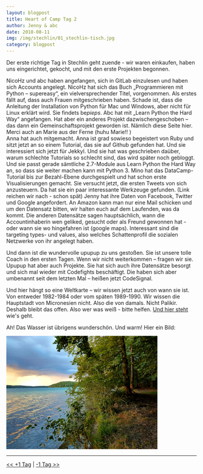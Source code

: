 ```yaml
---
layout: blogpost
title: Heart of Camp Tag 2
author: Jenny & abc
date: 2018-08-11
img: /img/stechlin/01_stechlin-tisch.jpg
category: blogpost
---
```



Der erste richtige Tag in Stechlin geht zuende  -  wir waren einkaufen, haben uns eingerichtet, gekocht, und mit den erste Projekten begonnen.

NicoHz und abc haben angefangen, sich in GitLab einzulesen und haben sich Accounts angelegt. NicoHz hat sich das Buch „Programmieren mit Python – supereasy“, ein vielversprechender Titel, vorgenommen. Als erstes fällt auf, dass auch Frauen mitgeschrieben haben. Schade ist, dass die Anleitung der Installation von Python für Mac und Windows, aber nicht für Linux erklärt wird. Sie findets be*pieps*.
Abc hat mit „Learn Python the Hard Way“ angefangen. Hat aber ein anderes Projekt dazwischengeschoben – das dann ein Gemeinschaftsprojekt geworden ist. Nämlich diese Seite hier. Merci auch an Marie aus der Ferne (huhu Marie!! )  
Anna hat auch mitgemacht. Anna ist grad sowieso begeistert von Ruby und sitzt jetzt an so einem Tutorial, das sie auf Github gefunden hat. Und sie interessiert sich jetzt für Jekkyl. Und sie hat was geschrieben daüber, warum schlechte Tutorials so schlecht sind, das wird später noch gebloggt. Und sie passt gerade sämtliche 2.7-Module aus Learn Python the Hard Way an, so dass sie weiter machen kann mit Python 3.
Mino hat das DataCamp-Tutorial bis zur Bezahl-Ebene durchgespielt und hat schon erste Visualisierungen gemacht. Sie versucht jetzt, die ersten Tweets von sich anzusteuern. Da hat sie ein paar interessante Werkzeuge gefunden. (Link reichen wir nach - schon spät)
Jenny hat ihre Daten von Facebook, Twitter und Google angefordert. An Amazon kann man nur eine Mail schicken und um den Datensatz bitten, wir halten euch auf dem Laufenden, was da kommt. Die anderen Datensätze sagen hauptsächlich, wann die Accountinhaberin wen geliked, gesucht oder als Freund gewonnen hat - oder wann sie wo hingefahren ist (google maps). Interessant sind die targeting types- und values, also welches Schattenprofil die sozialen Netzwerke von ihr angelegt haben.  

Und dann ist die wundervolle upupup zu uns gestoßen. Sie ist unsere tolle Coach in den ersten Tagen. Wenn wir nicht weiterkommen – fragen wir sie. Upupup hat aber auch Projekte. Sie hat sich auch ihre Datensätze besorgt und sich mal wieder mit Codefights beschäftigt. Die haben sich aber umbenannt seit dem letzten Mal – heißen jetzt CodeSignal.

Und hier hängt so eine Weltkarte – wir wissen jetzt auch von wann sie ist. Von entweder 1982-1984 oder vom späten 1989-1990. Wir wissen die Hauptstadt von Micronesien nicht. Also die von damals. Nicht Palikir. Deshalb bleibt das offen. Also wer was weiß  - bitte helfen. [Und hier steht](https://xkcd.com/1688/) wie's geht.

Ah! Das Wasser ist übrigens wunderschön. Und warm! Hier ein Bild:

![](/img/stechlin/03_stechin-see.jpg)

***

[<< +1 Tag](/stechlin_12)
|
[-1 Tag >>](/stechlin_10)
